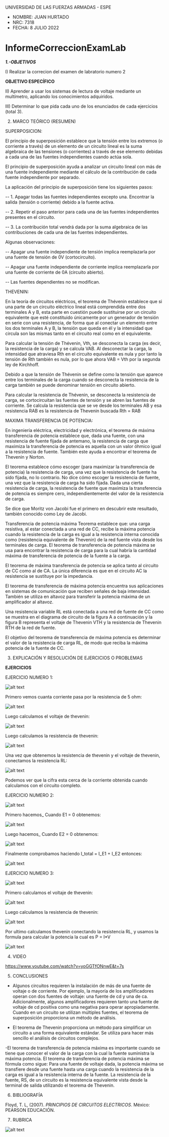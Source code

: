UNIVERSIDAD DE LAS FUERZAS ARMADAS - ESPE

- NOMBRE: JUAN HURTADO
- NRC: 7318
- FECHA: 8 JULIO 2022

# InformeCorreccionExamLab

***1.-OBJETIVOS***

I) Realizar la correcion del examen de labratorio numero 2

**OBJETIVO ESPECÍFICO**

II) Aprender a usar los sistemas de lectura de voltaje mediante un multímetro, aplicando los conocimientos adquiridos.

III) Determinar lo que pida cada uno de los enunciados de cada ejercicios (total 3).

2. MARCO TEÓRICO (RESUMEN)

SUPERPOSICION: 

El principio de superposición establece que la tensión entre los extremos (o corriente a través) de un elemento de un circuito lineal es la suma algebraica de las tensiones (o corrientes) a través de ese elemento debidas a cada una de las fuentes independientes cuando actúa sola.

El principio de superposición ayuda a analizar un circuito lineal con más de una fuente independiente mediante el cálculo de la contribución de cada fuente independiente por separado.

La aplicación del principio de superposición tiene los siguientes pasos:

-- 1. Apagar todas las fuentes independientes excepto una.
Encontrar la salida (tensión o corriente) debido a la fuente activa.

-- 2. Repetir el paso anterior para cada una de las fuentes
independientes presentes en el circuito.

-- 3. La contribución total vendrá dada por la suma algebraica de las
contribuciones de cada una de las fuentes independientes.

Algunas observaciones:

-- Apagar una fuente independiente de tensión implica reemplazarla
por una fuente de tensión de 0V (cortocircuito).

-- Apagar una fuente independiente de corriente implica reemplazarla
por una fuente de corriente de 0A (circuito abierto).

-- Las fuentes dependientes no se modifican.

THEVENIN: 

En la teoría de circuitos eléctricos, el teorema de Thévenin establece que si una parte de un circuito eléctrico lineal está comprendida entre dos terminales A y B, esta parte en cuestión puede sustituirse por un circuito equivalente que esté constituido únicamente por un generador de tensión en serie con una resistencia, de forma que al conectar un elemento entre los dos terminales A y B, la tensión que queda en él y la intensidad que circula son las mismas tanto en el circuito real como en el equivalente.

Para calcular la tensión de Thévenin, Vth, se desconecta la carga (es decir, la resistencia de la carga) y se calcula VAB. Al desconectar la carga, la intensidad que atraviesa Rth en el circuito equivalente es nula y por tanto la tensión de Rth también es nula, por lo que ahora VAB = Vth por la segunda ley de Kirchhoff.

Debido a que la tensión de Thévenin se define como la tensión que aparece entre los terminales de la carga cuando se desconecta la resistencia de la carga también se puede denominar tensión en circuito abierto.

Para calcular la resistencia de Thévenin, se desconecta la resistencia de carga, se cortocircuitan las fuentes de tensión y se abren las fuentes de corriente. Se calcula la resistencia que se ve desde los terminales AB y esa resistencia RAB es la resistencia de Thevenin buscada Rth = RAB

MAXIMA TRANSFERENCIA DE POTENCIA:

En ingeniería eléctrica, electricidad y electrónica, el teorema de máxima transferencia de potencia establece que, dada una fuente, con una resistencia de fuente fijada de antemano, la resistencia de carga que maximiza la transferencia de potencia es aquella con un valor óhmico igual a la resistencia de fuente. También este ayuda a encontrar el teorema de Thevenin y Norton.

El teorema establece cómo escoger (para maximizar la transferencia de potencia) la resistencia de carga, una vez que la resistencia de fuente ha sido fijada, no lo contrario. No dice cómo escoger la resistencia de fuente, una vez que la resistencia de carga ha sido fijada. Dada una cierta resistencia de carga, la resistencia de fuente que maximiza la transferencia de potencia es siempre cero, independientemente del valor de la resistencia de carga.

Se dice que Moritz von Jacobi fue el primero en descubrir este resultado, también conocido como Ley de Jacobi.

Transferencia de potencia máxima Teorema establece que: una carga resistiva, al estar conectada a una red de CC, recibe la máxima potencia cuando la resistencia de la carga es igual a la resistencia interna conocida como (resistencia equivalente de Thevenin) de la red fuente vista desde los terminales de carga. El teorema de transferencia de potencia máxima se usa para encontrar la resistencia de carga para la cual habría la cantidad máxima de transferencia de potencia de la fuente a la carga.

El teorema de máxima transferencia de potencia se aplica tanto al circuito de CC como al de CA. La única diferencia es que en el circuito AC la resistencia se sustituye por la impedancia.

El teorema de transferencia de máxima potencia encuentra sus aplicaciones en sistemas de comunicación que reciben señales de baja intensidad. También se utiliza en altavoz para transferir la potencia máxima de un amplificador al altavoz.

Una resistencia variable RL está conectada a una red de fuente de CC como se muestra en el diagrama de circuito de la figura A a continuación y la figura B representa el voltaje de Thevenin VTH y la resistencia de Thevenin RTH de la red de fuente.

El objetivo del teorema de transferencia de máxima potencia es determinar el valor de la resistencia de carga RL, de modo que reciba la máxima potencia de la fuente de CC.

3. EXPLICACIÓN Y RESOLUCIÓN DE EJERCICIOS O PROBLEMAS

**EJERCICIOS**

EJERCICIO NUMERO 1:

![alt text](https://github.com/jlhurtado4/InformeCorreccionExamLab/blob/main/deber%20extra/Ejercicio%201.jpg) 

Primero vemos cuanta corriente pasa por la resistencia de 5 ohm:

![alt text](https://github.com/jlhurtado4/InformeCorreccionExamLab/blob/main/deber%20extra/Ejercicio%201_1.jpg)

Luego calculamos el voltaje de thevenin:

![alt text](https://github.com/jlhurtado4/InformeCorreccionExamLab/blob/main/deber%20extra/Ejercicio%201_2%20VTH.jpg)

Luego calculamos la resistencia de thevenin:

![alt text](https://github.com/jlhurtado4/InformeCorreccionExamLab/blob/main/deber%20extra/Ejercicio%201_3%20RTH.jpg)

Una vez que obtenemos la resistencia de thevenin y el voltaje de thevenin, conectamos la resistencia RL:

![alt text](https://github.com/jlhurtado4/InformeCorreccionExamLab/blob/main/deber%20extra/Ejercicio%201_4%20TH.jpg)

Podemos ver que la cifra esta cerca de la corriente obtenida cuando calculamos con el circuito completo.

EJERCICIO NUMERO 2:

![alt text](https://github.com/jlhurtado4/InformeCorreccionExamLab/blob/main/deber%20extra/Ejercicio%202.jpg)

Primero hacemos_ Cuando E1 = 0 obtenemos:

![alt text](https://github.com/jlhurtado4/InformeCorreccionExamLab/blob/main/deber%20extra/Ejercicio%202_2%20E1_0%20.jpg)

Luego hacemos_ Cuando E2 = 0 obtenemos:

![alt text](https://github.com/jlhurtado4/InformeCorreccionExamLab/blob/main/deber%20extra/Ejercicio%202_3%20E2_0%20.jpg)

Finalmente comprobamos haciendo I_total = I_E1 + I_E2 entonces:

![alt text](https://github.com/jlhurtado4/InformeCorreccionExamLab/blob/main/deber%20extra/Ejercicio%202_1%20.jpg)

EJERCICIO NUMERO 3:

![alt text](https://github.com/jlhurtado4/InformeCorreccionExamLab/blob/main/deber%20extra/Ejercicio%203.jpg)

Primero calculamos el voltaje de thevenin:

![alt text](https://github.com/jlhurtado4/InformeCorreccionExamLab/blob/main/deber%20extra/Ejercicio%203_1%20VTH.jpg)

Luego calculamos la resistencia de thevenin:

![alt text](https://github.com/jlhurtado4/InformeCorreccionExamLab/blob/main/deber%20extra/Ejercicio%203_2%20RTH.jpg)

Por ultimo calculamos thevenin conectando la resistencia RL, y usamos la formula para calcular la potencia la cual es P = I*V

![alt text](https://github.com/jlhurtado4/InformeCorreccionExamLab/blob/main/deber%20extra/Ejercicio%203_3%20TH.jpg)

4. VIDEO

https://www.youtube.com/watch?v=yoGGTfONnwE&t=7s

5. CONCLUSIONES

- Algunos circuitos requieren la instalación de más de una fuente de voltaje o de corriente. Por ejemplo, la mayoría de los amplificadores operan con dos fuentes de voltaje: una fuente de cd y una de ca. Adicionalmente, algunos amplificadores requieren tanto una fuente de voltaje de cd positiva como una negativa para operar apropiadamente. Cuando en un circuito se utilizan múltiples fuentes, el teorema de superposición proporciona un método de análisis.

- El teorema de Thevenin proporciona un método para simplificar un circuito a una forma equivalente estándar. Se utiliza para hacer más sencillo el análisis de circuitos complejos.

-El teorema de transferencia de potencia máxima es importante cuando se tiene que conocer el valor de la carga con la cual la fuente suministra la máxima potencia. El teorema de transferencia de potencia máxima se fórmula como sigue: Para una fuente de voltaje dada, la potencia máxima se transfiere desde una fuente hasta una carga cuando la resistencia de la carga es igual a la resistencia interna de la fuente. La resistencia de la fuente, RS, de un circuito es la resistencia equivalente vista desde la terminal de salida utilizando el teorema de Thevenin.

6. BIBLIOGRAFÍA

Floyd, T. L, (2007). _PRINCIPIOS DE CIRCUITOS ELECTRICOS_. México: PEARSON EDUCACIÓN.

7. RUBRICA

![alt text](https://github.com/jlhurtado4/InformeCorreccionExamLab/blob/main/deber%20extra/RubicasTarea.png)
